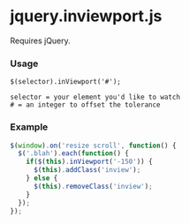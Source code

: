 # jquery.inviewport.js

Requires jQuery.

### Usage

```code
$(selector).inViewport('#');

selector = your element you'd like to watch
# = an integer to offset the tolerance
```
### Example

```javascript
$(window).on('resize scroll', function() {
  $('.blah').each(function() {
    if($(this).inViewport('-150')) {
      $(this).addClass('inview');
    } else {
      $(this).removeClass('inview');
    }
  });
});
```
